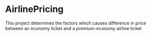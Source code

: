# AirlinePricing
This project determines the factors which causes difference in price between an economy ticket and a premium-economy airline ticket
